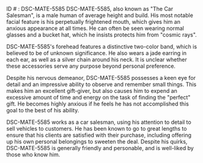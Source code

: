 ID # : DSC-MATE-5585
DSC-MATE-5585, also known as "The Car Salesman", is a male human of average height and build. His most notable facial feature is his perpetually frightened mouth, which gives him an anxious appearance at all times. He can often be seen wearing normal glasses and a bucket hat, which he insists protects him from "cosmic rays".

DSC-MATE-5585's forehead features a distinctive two-color band, which is believed to be of unknown significance. He also wears a jade earring in each ear, as well as a silver chain around his neck. It is unclear whether these accessories serve any purpose beyond personal preference.

Despite his nervous demeanor, DSC-MATE-5585 possesses a keen eye for detail and an impressive ability to observe and remember small things. This makes him an excellent gift-giver, but also causes him to expend an excessive amount of time and energy on the task of finding the "perfect" gift. He becomes highly anxious if he feels he has not accomplished this goal to the best of his ability.

DSC-MATE-5585 works as a car salesman, using his attention to detail to sell vehicles to customers. He has been known to go to great lengths to ensure that his clients are satisfied with their purchase, including offering up his own personal belongings to sweeten the deal. Despite his quirks, DSC-MATE-5585 is generally friendly and personable, and is well-liked by those who know him.